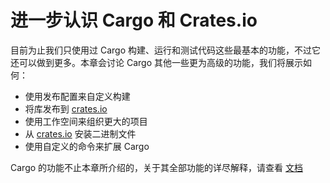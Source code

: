 # 进一步认识 Cargo 和 Crates.io

目前为止我们只使用过 Cargo 构建、运行和测试代码这些最基本的功能，不过它还可以做到更多。本章会讨论 Cargo 其他一些更为高级的功能，我们将展示如何：

* 使用发布配置来自定义构建
* 将库发布到 [crates.io](https://crates.io)
* 使用工作空间来组织更大的项目
* 从 [crates.io](https://crates.io) 安装二进制文件
* 使用自定义的命令来扩展 Cargo

Cargo 的功能不止本章所介绍的，关于其全部功能的详尽解释，请查看 [文档](http://rustwiki.org/zh-CN/cargo/)
